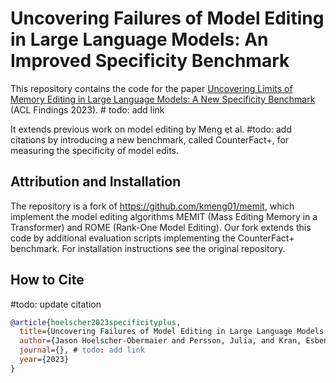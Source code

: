# Uncovering Failures of Model Editing in Large Language Models: An Improved Specificity Benchmark

This repository contains the code for the paper [Uncovering Limits of Memory Editing in Large Language Models: A New Specificity Benchmark]() (ACL Findings 2023). # todo: add link

It extends previous work on model editing by Meng et al. #todo: add citations by introducing a new benchmark, called CounterFact+, for measuring the specificity of model edits. 

## Attribution and Installation
The repository is a fork of https://github.com/kmeng01/memit, which implement the model editing algorithms MEMIT (Mass Editing Memory in a Transformer) and ROME (Rank-One Model Editing). Our fork extends this code by additional evaluation scripts implementing the CounterFact+ benchmark. For installation instructions see the original repository.

## How to Cite
#todo: update citation 
```bibtex
@article{hoelscher2023specificityplus,
  title={Uncovering Failures of Model Editing in Large Language Models: An Improved Specificity Benchmark},
  author={Jason Hoelscher-Obermaier and Persson, Julia, and Kran, Esben and Konstas, Ioannis and Barez, Fazl},
  journal={}, # todo: add link
  year={2023}
}
```
